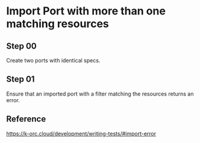# Import Port with more than one matching resources

## Step 00

Create two ports with identical specs.

## Step 01

Ensure that an imported port with a filter matching the resources returns an error.

## Reference

https://k-orc.cloud/development/writing-tests/#import-error
